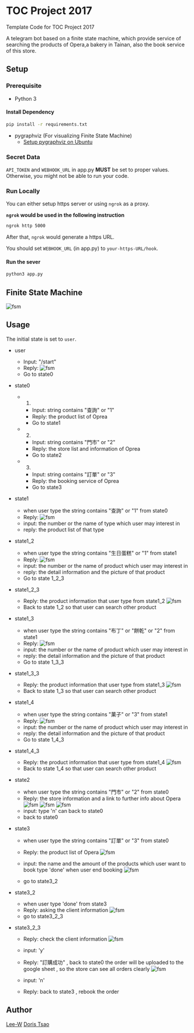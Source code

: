 # TOC Project 2017

Template Code for TOC Project 2017

A telegram bot based on a finite state machine,
which provide service of searching the products of Opera,a bakery in Tainan,
also the book service of this store. 

## Setup

### Prerequisite
* Python 3

#### Install Dependency
```sh
pip install -r requirements.txt
```

* pygraphviz (For visualizing Finite State Machine)
    * [Setup pygraphviz on Ubuntu](http://www.jianshu.com/p/a3da7ecc5303)

### Secret Data

`API_TOKEN` and `WEBHOOK_URL` in app.py **MUST** be set to proper values.
Otherwise, you might not be able to run your code.

### Run Locally
You can either setup https server or using `ngrok` as a proxy.

**`ngrok` would be used in the following instruction**

```sh
ngrok http 5000
```

After that, `ngrok` would generate a https URL.

You should set `WEBHOOK_URL` (in app.py) to `your-https-URL/hook`.

#### Run the sever

```sh
python3 app.py
```

## Finite State Machine
![fsm](./img/show-fsm.png)

## Usage
The initial state is set to `user`.

* user
	* Input: "/start"
	* Reply:
		![fsm](./img/state0.png)
	* Go to state0
* state0
	* 1.
		* Input: string contains "查詢" or "1"
		* Reply: the product list of Oprea
		* Go to state1
	* 2.
		* Input: string contains "門市" or "2"
		* Reply: the store list and information of Oprea
		* Go to state2
	* 3.
		* Input: string contains "訂單" or "3"
		* Reply: the booking service of Oprea 
		* Go to state3
* state1
	* when user type the string contains "查詢" or "1" from state0
	* Reply:
		![fsm](./img/state1.png)
	* input: the number or the name of type which user may interest in
	* reply: the product list of that type 
* state1_2
	* when user type the string contains "生日蛋糕" or "1" from state1
	* Reply:
		![fsm](./img/state1_2.png)
	* input: the number or the name of product which user may interest in
	* reply: the detail information and the picture of that product
	* Go to state 1_2_3
* state1_2_3
	* Reply: the product information that user type from state1_2
		![fsm](./img/state1_2_3.png)
	* Back to state 1_2 so that user can search other product

* state1_3
	* when user type the string contains "布丁" or "餅乾" or "2" from state1
	* Reply:
		![fsm](./img/state1_3.png)
	* input: the number or the name of product which user may interest in
	* reply: the detail information and the picture of that product
	* Go to state 1_3_3
* state1_3_3
	* Reply: the product information that user type from state1_3
		![fsm](./img/state1_3_3.png)
	* Back to state 1_3 so that user can search other product
* state1_4
	* when user type the string contains "菓子" or "3" from state1
	* Reply:
		![fsm](./img/state1_4.png)
	* input: the number or the name of product which user may interest in
	* reply: the detail information and the picture of that product
	* Go to state 1_4_3
* state1_4_3
	* Reply: the product information that user type from state1_4
		![fsm](./img/state1_4_3.png)
	* Back to state 1_4 so that user can search other product
* state2
	* when user type the string contains "門市" or "2" from state0
	* Reply: the store information and a link to further info about Opera
		![fsm](./img/state2.png)
		![fsm](./img/state2_.png)
		![fsm](./img/opera.png)
	* input: type 'n' can back to state0 
	* back to state0 
* state3
	* when user type the string contains "訂單" or "3" from state0
	* Reply: the product list of Opera
		![fsm](./img/state3.png)
		
	* input: the name and the amount of the products which user want to book
			 type 'done' when user end booking
			![fsm](./img/is_going_to_state3_2.png)
	* go to state3_2
* state3_2
	* when user type 'done' from state3
	* Reply: asking the client information 
		![fsm](./img/state3_2.png)
	* go to state3_2_3
* state3_2_3
	* Reply: check the client information 
		![fsm](./img/state3_2_3.png)
	* input: 'y' 
	* Reply: "訂購成功" , back to state0
			 the order will be uploaded to the google sheet , so the store can see all orders clearly
			 ![fsm](./img/google_sheet.png)

	* input: 'n' 
	* Reply: back to state3 , rebook the order

## Author
[Lee-W](https://github.com/Lee-W) [Doris Tsao](https://github.com/YuRongTsao)
